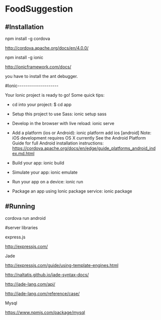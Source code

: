 # FoodSuggestion

#Installation
------------------------
npm install -g cordova

http://cordova.apache.org/docs/en/4.0.0/

npm install -g ionic

http://ionicframework.com/docs/

you have to install the ant debugger.

#Ionic---------------------

Your Ionic project is ready to go! Some quick tips:

 * cd into your project: $ cd app

 * Setup this project to use Sass: ionic setup sass

 * Develop in the browser with live reload: ionic serve

 * Add a platform (ios or Android): ionic platform add ios [android]
   Note: iOS development requires OS X currently
   See the Android Platform Guide for full Android installation instructions:
   https://cordova.apache.org/docs/en/edge/guide_platforms_android_index.md.html

 * Build your app: ionic build <PLATFORM>

 * Simulate your app: ionic emulate <PLATFORM>

 * Run your app on a device: ionic run <PLATFORM>

 * Package an app using Ionic package service: ionic package <MODE> <PLATFORM>



#Running
------------------------

cordova run android

#server libraries

express.js

http://expressjs.com/

Jade

http://expressjs.com/guide/using-template-engines.html

http://naltatis.github.io/jade-syntax-docs/

http://jade-lang.com/api/

http://jade-lang.com/reference/case/

Mysql

https://www.npmjs.com/package/mysql



